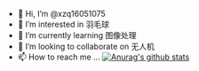 - 👋 Hi, I’m @xzq16051075
- 👀 I’m interested in 羽毛球
- 🌱 I’m currently learning 图像处理
- 💞️ I’m looking to collaborate on 无人机
- 📫 How to reach me ...
        [![Anurag's github stats](https://github-readme-stats.vercel.app/api?username=xzq16051075)](https://github.com/anuraghazra/github-readme-stats)
<!---
xzq16051075/xzq16051075 is a ✨ special ✨ repository because its `README.md` (this file) appears on your GitHub profile.
You can click the Preview link to take a look at your changes.
--->
